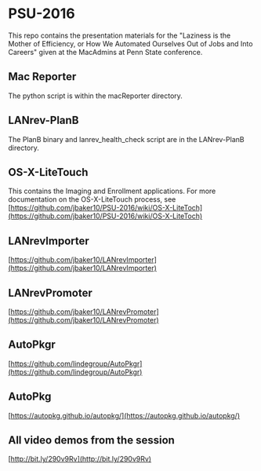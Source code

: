 # PSU-2016
This repo contains the presentation materials for the "Laziness is the Mother of Efficiency, or How We Automated Ourselves Out of Jobs and Into Careers" given at the MacAdmins at Penn State conference.

## Mac Reporter
The python script is within the macReporter directory.

## LANrev-PlanB
The PlanB binary and lanrev_health_check script are in the LANrev-PlanB directory.

## OS-X-LiteTouch
This contains the Imaging and Enrollment applications. For more documentation on the OS-X-LiteTouch process, see [https://github.com/jbaker10/PSU-2016/wiki/OS-X-LiteToch](https://github.com/jbaker10/PSU-2016/wiki/OS-X-LiteToch)

## LANrevImporter
[https://github.com/jbaker10/LANrevImporter](https://github.com/jbaker10/LANrevImporter)

## LANrevPromoter
[https://github.com/jbaker10/LANrevPromoter](https://github.com/jbaker10/LANrevPromoter)

## AutoPkgr
[https://github.com/lindegroup/AutoPkgr](https://github.com/lindegroup/AutoPkgr)

## AutoPkg
[https://autopkg.github.io/autopkg/](https://autopkg.github.io/autopkg/)

## All video demos from the session
[http://bit.ly/290v9Rv](http://bit.ly/290v9Rv)
